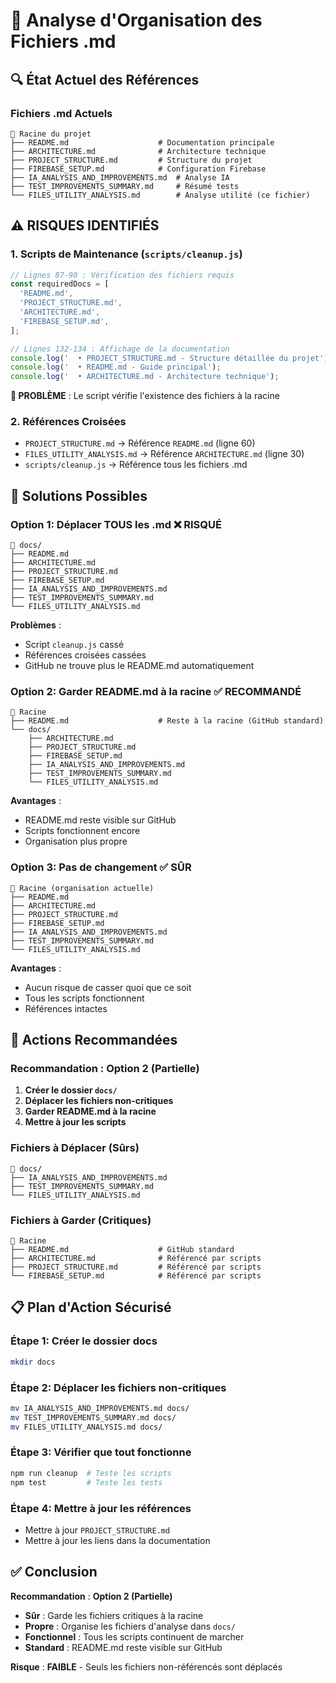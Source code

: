 # 📁 Analyse d'Organisation des Fichiers .md

## 🔍 État Actuel des Références

### Fichiers .md Actuels
```
📁 Racine du projet
├── README.md                    # Documentation principale
├── ARCHITECTURE.md              # Architecture technique
├── PROJECT_STRUCTURE.md         # Structure du projet
├── FIREBASE_SETUP.md            # Configuration Firebase
├── IA_ANALYSIS_AND_IMPROVEMENTS.md  # Analyse IA
├── TEST_IMPROVEMENTS_SUMMARY.md     # Résumé tests
└── FILES_UTILITY_ANALYSIS.md        # Analyse utilité (ce fichier)
```

## ⚠️ **RISQUES IDENTIFIÉS**

### 1. **Scripts de Maintenance** (`scripts/cleanup.js`)
```javascript
// Lignes 87-90 : Vérification des fichiers requis
const requiredDocs = [
  'README.md',
  'PROJECT_STRUCTURE.md', 
  'ARCHITECTURE.md',
  'FIREBASE_SETUP.md',
];

// Lignes 132-134 : Affichage de la documentation
console.log('  • PROJECT_STRUCTURE.md - Structure détaillée du projet');
console.log('  • README.md - Guide principal');
console.log('  • ARCHITECTURE.md - Architecture technique');
```

**🚨 PROBLÈME** : Le script vérifie l'existence des fichiers à la racine

### 2. **Références Croisées**
- `PROJECT_STRUCTURE.md` → Référence `README.md` (ligne 60)
- `FILES_UTILITY_ANALYSIS.md` → Référence `ARCHITECTURE.md` (ligne 30)
- `scripts/cleanup.js` → Référence tous les fichiers .md

## 🎯 **Solutions Possibles**

### Option 1: **Déplacer TOUS les .md** ❌ **RISQUÉ**
```
📁 docs/
├── README.md
├── ARCHITECTURE.md
├── PROJECT_STRUCTURE.md
├── FIREBASE_SETUP.md
├── IA_ANALYSIS_AND_IMPROVEMENTS.md
├── TEST_IMPROVEMENTS_SUMMARY.md
└── FILES_UTILITY_ANALYSIS.md
```

**Problèmes** :
- Script `cleanup.js` cassé
- Références croisées cassées
- GitHub ne trouve plus le README.md automatiquement

### Option 2: **Garder README.md à la racine** ✅ **RECOMMANDÉ**
```
📁 Racine
├── README.md                    # Reste à la racine (GitHub standard)
└── docs/
    ├── ARCHITECTURE.md
    ├── PROJECT_STRUCTURE.md
    ├── FIREBASE_SETUP.md
    ├── IA_ANALYSIS_AND_IMPROVEMENTS.md
    ├── TEST_IMPROVEMENTS_SUMMARY.md
    └── FILES_UTILITY_ANALYSIS.md
```

**Avantages** :
- README.md reste visible sur GitHub
- Scripts fonctionnent encore
- Organisation plus propre

### Option 3: **Pas de changement** ✅ **SÛR**
```
📁 Racine (organisation actuelle)
├── README.md
├── ARCHITECTURE.md
├── PROJECT_STRUCTURE.md
├── FIREBASE_SETUP.md
├── IA_ANALYSIS_AND_IMPROVEMENTS.md
├── TEST_IMPROVEMENTS_SUMMARY.md
└── FILES_UTILITY_ANALYSIS.md
```

**Avantages** :
- Aucun risque de casser quoi que ce soit
- Tous les scripts fonctionnent
- Références intactes

## 🔧 **Actions Recommandées**

### **Recommandation : Option 2** (Partielle)

1. **Créer le dossier `docs/`**
2. **Déplacer les fichiers non-critiques**
3. **Garder README.md à la racine**
4. **Mettre à jour les scripts**

### **Fichiers à Déplacer** (Sûrs)
```
📁 docs/
├── IA_ANALYSIS_AND_IMPROVEMENTS.md
├── TEST_IMPROVEMENTS_SUMMARY.md
└── FILES_UTILITY_ANALYSIS.md
```

### **Fichiers à Garder** (Critiques)
```
📁 Racine
├── README.md                    # GitHub standard
├── ARCHITECTURE.md              # Référencé par scripts
├── PROJECT_STRUCTURE.md         # Référencé par scripts
└── FIREBASE_SETUP.md            # Référencé par scripts
```

## 📋 **Plan d'Action Sécurisé**

### Étape 1: Créer le dossier docs
```bash
mkdir docs
```

### Étape 2: Déplacer les fichiers non-critiques
```bash
mv IA_ANALYSIS_AND_IMPROVEMENTS.md docs/
mv TEST_IMPROVEMENTS_SUMMARY.md docs/
mv FILES_UTILITY_ANALYSIS.md docs/
```

### Étape 3: Vérifier que tout fonctionne
```bash
npm run cleanup  # Teste les scripts
npm test         # Teste les tests
```

### Étape 4: Mettre à jour les références
- Mettre à jour `PROJECT_STRUCTURE.md`
- Mettre à jour les liens dans la documentation

## ✅ **Conclusion**

**Recommandation** : **Option 2 (Partielle)**

- **Sûr** : Garde les fichiers critiques à la racine
- **Propre** : Organise les fichiers d'analyse dans `docs/`
- **Fonctionnel** : Tous les scripts continuent de marcher
- **Standard** : README.md reste visible sur GitHub

**Risque** : **FAIBLE** - Seuls les fichiers non-référencés sont déplacés 